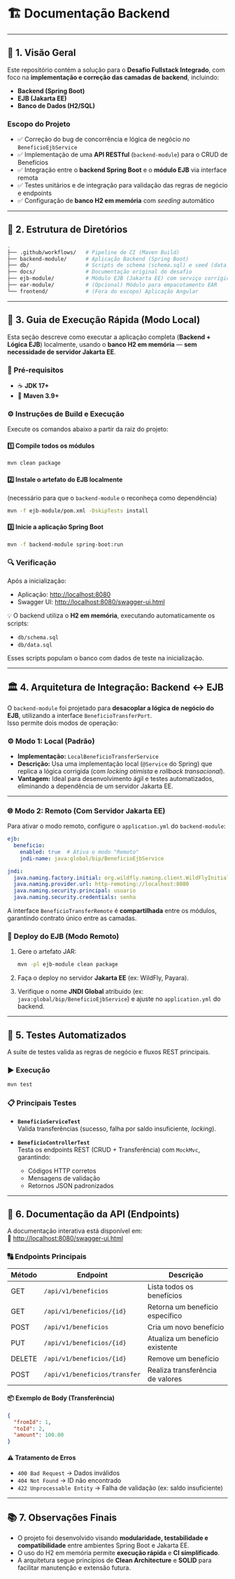 # 🏗️ Documentação Backend

---

## 📘 1. Visão Geral

Este repositório contém a solução para o **Desafio Fullstack Integrado**, com foco na **implementação e correção das camadas de backend**, incluindo:

- **Backend (Spring Boot)**
- **EJB (Jakarta EE)**
- **Banco de Dados (H2/SQL)**

### Escopo do Projeto

- ✅ Correção do bug de concorrência e lógica de negócio no `BeneficioEjbService`
- ✅ Implementação de uma **API RESTful** (`backend-module`) para o CRUD de Benefícios
- ✅ Integração entre o **backend Spring Boot** e o **módulo EJB** via interface remota
- ✅ Testes unitários e de integração para validação das regras de negócio e endpoints
- ✅ Configuração de **banco H2 em memória** com *seeding* automático

---

## 🧭 2. Estrutura de Diretórios

```bash
.
├── .github/workflows/   # Pipeline de CI (Maven Build)
├── backend-module/      # Aplicação Backend (Spring Boot)
├── db/                  # Scripts de schema (schema.sql) e seed (data.sql)
├── docs/                # Documentação original do desafio
├── ejb-module/          # Módulo EJB (Jakarta EE) com serviço corrigido
├── ear-module/          # (Opcional) Módulo para empacotamento EAR
└── frontend/            # (Fora do escopo) Aplicação Angular
```

---

## 🚀 3. Guia de Execução Rápida (Modo Local)

Esta seção descreve como executar a aplicação completa (**Backend + Lógica EJB**) localmente, usando o **banco H2 em memória** — **sem necessidade de servidor Jakarta EE**.

### 🧩 Pré-requisitos

- ☕ **JDK 17+**
- 🧱 **Maven 3.9+**

### ⚙️ Instruções de Build e Execução

Execute os comandos abaixo a partir da raiz do projeto:

#### 1️⃣ Compile todos os módulos
```bash
mvn clean package
```

#### 2️⃣ Instale o artefato do EJB localmente
(necessário para que o `backend-module` o reconheça como dependência)
```bash
mvn -f ejb-module/pom.xml -DskipTests install
```

#### 3️⃣ Inicie a aplicação Spring Boot
```bash
mvn -f backend-module spring-boot:run
```

### 🔍 Verificação

Após a inicialização:

- Aplicação: [http://localhost:8080](http://localhost:8080)
- Swagger UI: [http://localhost:8080/swagger-ui.html](http://localhost:8080/swagger-ui.html)

💡 O backend utiliza o **H2 em memória**, executando automaticamente os scripts:

- `db/schema.sql`
- `db/data.sql`

Esses scripts populam o banco com dados de teste na inicialização.

---

## 🏛️ 4. Arquitetura de Integração: Backend ↔️ EJB

O `backend-module` foi projetado para **desacoplar a lógica de negócio do EJB**, utilizando a interface `BeneficioTransferPort`.  
Isso permite dois modos de operação:

### ⚙️ Modo 1: Local (Padrão)

- **Implementação:** `LocalBeneficioTransferService`
- **Descrição:** Usa uma implementação local (`@Service` do Spring) que replica a lógica corrigida (com *locking otimista* e *rollback transacional*).
- **Vantagem:** Ideal para desenvolvimento ágil e testes automatizados, eliminando a dependência de um servidor Jakarta EE.

---

### 🌐 Modo 2: Remoto (Com Servidor Jakarta EE)

Para ativar o modo remoto, configure o `application.yml` do `backend-module`:

```yaml
ejb:
  beneficio:
    enabled: true  # Ativa o modo "Remoto"
    jndi-name: java:global/bip/BeneficioEjbService

jndi:
  java.naming.factory.initial: org.wildfly.naming.client.WildFlyInitialContextFactory
  java.naming.provider.url: http-remoting://localhost:8080
  java.naming.security.principal: usuario
  java.naming.security.credentials: senha
```

A interface `BeneficioTransferRemote` é **compartilhada** entre os módulos, garantindo contrato único entre as camadas.

### 🧱 Deploy do EJB (Modo Remoto)

1. Gere o artefato JAR:
   ```bash
   mvn -pl ejb-module clean package
   ```

2. Faça o deploy no servidor **Jakarta EE** (ex: WildFly, Payara).

3. Verifique o nome **JNDI Global** atribuído (ex: `java:global/bip/BeneficioEjbService`) e ajuste no `application.yml` do backend.

---

## 🧪 5. Testes Automatizados

A suíte de testes valida as regras de negócio e fluxos REST principais.

### ▶️ Execução
```bash
mvn test
```

### 📋 Principais Testes

- **`BeneficioServiceTest`**  
  Valida transferências (sucesso, falha por saldo insuficiente, *locking*).

- **`BeneficioControllerTest`**  
  Testa os endpoints REST (CRUD + Transferência) com `MockMvc`, garantindo:
    - Códigos HTTP corretos
    - Mensagens de validação
    - Retornos JSON padronizados

---

## 📡 6. Documentação da API (Endpoints)

A documentação interativa está disponível em:  
🔗 [http://localhost:8080/swagger-ui.html](http://localhost:8080/swagger-ui.html)

### 🔠 Endpoints Principais

| Método | Endpoint | Descrição |
|--------|-----------|-----------|
| GET | `/api/v1/beneficios` | Lista todos os benefícios |
| GET | `/api/v1/beneficios/{id}` | Retorna um benefício específico |
| POST | `/api/v1/beneficios` | Cria um novo benefício |
| PUT | `/api/v1/beneficios/{id}` | Atualiza um benefício existente |
| DELETE | `/api/v1/beneficios/{id}` | Remove um benefício |
| POST | `/api/v1/beneficios/transfer` | Realiza transferência de valores |

#### 📦 Exemplo de Body (Transferência)
```json
{
  "fromId": 1,
  "toId": 2,
  "amount": 100.00
}
```

#### ⚠️ Tratamento de Erros
- `400 Bad Request` → Dados inválidos
- `404 Not Found` → ID não encontrado
- `422 Unprocessable Entity` → Falha de validação (ex: saldo insuficiente)

---

## 📚 7. Observações Finais

- O projeto foi desenvolvido visando **modularidade, testabilidade e compatibilidade** entre ambientes Spring Boot e Jakarta EE.
- O uso do H2 em memória permite **execução rápida** e **CI simplificado**.
- A arquitetura segue princípios de **Clean Architecture** e **SOLID** para facilitar manutenção e extensão futura.